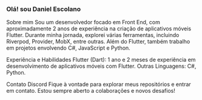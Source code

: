 ### Olá! sou Daniel Escolano

Sobre mim
Sou um desenvolvedor focado em Front End, com aproximadamente 2 anos de experiência na criação de aplicativos móveis Flutter. Durante minha jornada, explorei várias ferramentas, incluindo Riverpod, Provider, MobX, entre outras. Além do Flutter, também trabalho em projetos envolvendo C#, JavaScript e Python.

Experiência e Habilidades
Flutter (Dart): 1 ano e 2 meses de experiência em desenvolvimento de aplicativos móveis com Flutter.
Outras Linguagens: C#, Python.

Contato
Discord Fique à vontade para explorar meus repositórios e entrar em contato. Estou sempre aberto a colaborações e novos desafios!

<!--
**DanielBione/DanielBione** is a ✨ _special_ ✨ repository because its `README.md` (this file) appears on your GitHub profile.

Here are some ideas to get you started:

- 🔭 I’m currently working on ...
- 🌱 I’m currently learning ...
- 👯 I’m looking to collaborate on ...
- 🤔 I’m looking for help with ...
- 💬 Ask me about ...
- 📫 How to reach me: ...
- 😄 Pronouns: ...
- ⚡ Fun fact: ...
-->
